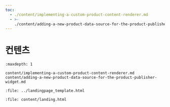```yaml
---
toc:
  - ./content/implementing-a-custom-product-content-renderer.md
  - >-
    ./content/adding-a-new-product-data-source-for-the-product-publisher-widget.md
---
```

# 컨텐츠

```{toctree}
:maxdepth: 1

content/implementing-a-custom-product-content-renderer.md
content/adding-a-new-product-data-source-for-the-product-publisher-widget.md
```

```{raw} html
:file: ../landingpage_template.html
```

```{raw} html
:file: content/landing.html
```
